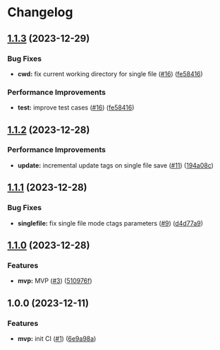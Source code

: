 # Changelog

## [1.1.3](https://github.com/linrongbin16/gentags.nvim/compare/v1.1.2...v1.1.3) (2023-12-29)


### Bug Fixes

* **cwd:** fix current working directory for single file ([#16](https://github.com/linrongbin16/gentags.nvim/issues/16)) ([fe58416](https://github.com/linrongbin16/gentags.nvim/commit/fe58416a90dbeb9457b0fdd94e4059446c000d5a))


### Performance Improvements

* **test:** improve test cases ([#16](https://github.com/linrongbin16/gentags.nvim/issues/16)) ([fe58416](https://github.com/linrongbin16/gentags.nvim/commit/fe58416a90dbeb9457b0fdd94e4059446c000d5a))

## [1.1.2](https://github.com/linrongbin16/gentags.nvim/compare/v1.1.1...v1.1.2) (2023-12-28)


### Performance Improvements

* **update:** incremental update tags on single file save ([#11](https://github.com/linrongbin16/gentags.nvim/issues/11)) ([194a08c](https://github.com/linrongbin16/gentags.nvim/commit/194a08cf637069b035c75ec79a60d9cfa6535a84))

## [1.1.1](https://github.com/linrongbin16/gentags.nvim/compare/v1.1.0...v1.1.1) (2023-12-28)


### Bug Fixes

* **singlefile:** fix single file mode ctags parameters ([#9](https://github.com/linrongbin16/gentags.nvim/issues/9)) ([d4d77a9](https://github.com/linrongbin16/gentags.nvim/commit/d4d77a93b3387e87c03b709a35e8513ccb4dcba1))

## [1.1.0](https://github.com/linrongbin16/gentags.nvim/compare/v1.0.0...v1.1.0) (2023-12-28)


### Features

* **mvp:** MVP ([#3](https://github.com/linrongbin16/gentags.nvim/issues/3)) ([510976f](https://github.com/linrongbin16/gentags.nvim/commit/510976fd2c7220f424887e1cc8da0064852c44dd))

## 1.0.0 (2023-12-11)


### Features

* **mvp:** init CI ([#1](https://github.com/linrongbin16/gentags.nvim/issues/1)) ([6e9a98a](https://github.com/linrongbin16/gentags.nvim/commit/6e9a98ad5af6d8fcb63c37b2df7671f61b568b62))
